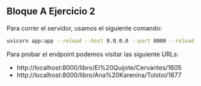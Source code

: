 ## Bloque A Ejercicio 2

Para correr el servidor, usamos el siguiente comando:

```bash
uvicorn app:app --reload --host 0.0.0.0 --port 8000 --reload
```

Para probar el endpoint podemos visitar las siguiente URLs:


* http://localhost:8000/libro/El%20Quijote/Cervantes/1605
* http://localhost:8000/libro/Ana%20Karenina/Tolstoi/1877
